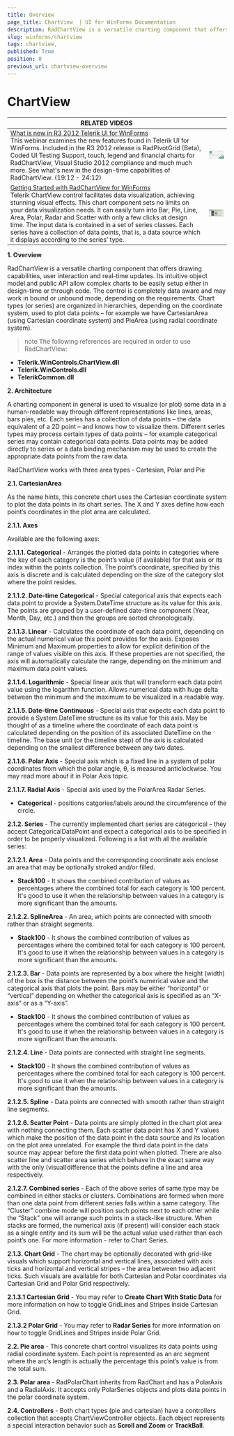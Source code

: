 ```yaml
---
title: Overview 
page_title: ChartView  | UI for WinForms Documentation
description: RadChartView is a versatile charting component that offers drawing capabilities, user interaction and real-time updates. 
slug: winforms/chartview
tags: chartview,
published: True
position: 0
previous_url: chartview-overview
---
```


# ChartView 


| RELATED VIDEOS |  |
| ------ | ------ |
|[What is new in R3 2012 Telerik UI for WinForms](http://www.telerik.com/videos/winforms/what-is-new-in-q3-2012-radcontrols-for-winforms)<br>This webinar examines the new features found in Telerik UI for WinForms. Included in the R3 2012 release is RadPivotGrid (Beta), Coded UI Testing Support, touch, legend and financial charts for RadChartView, Visual Studio 2012 compliance and much much more. See what's new in the design-time capabilities of RadChartView. (19:12 - 24:12)|![webinar Q 32012](images/webinarQ32012.png)|
|[Getting Started with RadChartView for WinForms](http://tv.telerik.com/watch/radcontrols-for-winforms/getting-started-with-radchartview-for-winforms) <br>Telerik ChartView control facilitates data visualization, achieving stunning visual effects. This chart component sets no limits on your data visualization needs. It can easily turn into Bar, Pie, Line, Area, Polar, Radar and Scatter with only a few clicks at design time. The input data is contained in a set of series classes. Each series have a collection of data points, that is, a data source which it displays according to the series’ type.|![chartview-overview 002](images/chartview-overview001.png)|

__1. Overview__

RadChartView is a versatile charting component that offers drawing capabilities, user interaction and real-time updates. Its intuitive object model and public API allow complex charts to be easily setup either in design-time or through code. The control is completely data aware and may work in bound or unbound mode, depending on the requirements. Chart types (or series) are organized in hierarchies, depending on the coordinate system, used to plot data points – for example we have CartesianArea (using Cartesian coordinate system) and PieArea (using radial coordinate system).
        

>note The following references are required in order to use RadChartView:
>
*  __Telerik.WinControls.ChartView.dll__ 
*  __Telerik.WinControls.dll__ 
*  __TelerikCommon.dll__ 


__2. Architecture__

A charting component in general is used to visualize (or plot) some data in a human-readable way through different representations like lines, areas, bars pies, etc. Each series has a collection of data points – the data equivalent of a 2D point – and knows how to visualize them. Different series types may process certain types of data points – for example categorical series may contain categorical data points. Data points may be added directly to series or a data binding mechanism may be used to create the appropriate data points from the raw data.
        

RadChartView works with three area types - Cartesian, Polar and Pie

__2.1. CartesianArea__

As the name hints, this concrete chart uses the Cartesian coordinate system to plot the data points in its chart series. The X and Y axes define how each point’s coordinates in the plot area are calculated.
        

__2.1.1.  Axes__

Available are the following axes:
        

__2.1.1.1. Categorical__ - Arranges the plotted data points in categories where the key of each category is the point’s value (if available) for that axis or its index within the points collection. The point’s coordinate, specified by this axis is discrete and is calculated depending on the size of the category slot where the point resides.
        

__2.1.1.2. Date-time Categorical__ - Special categorical axis that expects each data point to provide a System.DateTime structure as its value for this axis. The points are grouped by a user-defined date-time component (Year, Month, Day, etc.) and then the groups are sorted chronologically.
        

__2.1.1.3. Linear__ - Calculates the coordinate of each data point, depending on the actual numerical value this point provides for the axis. Exposes Minimum and Maximum properties to allow for explicit definition of the range of values visible on this axis. If these properties are not specified, the axis will automatically calculate the range, depending on the minimum and maximum data point values.
        

__2.1.1.4. Logarithmic__ - Special linear axis that will transform each data point value using the logarithm function. Allows numerical data with huge delta between the minimum and the maximum to be visualized in a readable way.
        

__2.1.1.5. Date-time Continuous__ - Special axis that expects each data point to provide a System.DateTime structure as its value for this axis. May be thought of as a timeline where the coordinate of each data point is calculated depending on the position of its associated DateTime on the timeline. The base unit (or the timeline step) of the axis is calculated depending on the smallest difference between any two dates.
        

__2.1.1.6. Polar Axis__ - Special axis which is a fixed line in a system of polar coordinates from which the polar angle, θ, is measured anticlockwise. You may read more about it in Polar Axis topic. 

__2.1.1.7. Radial Axis__ - Special axis used by the PolarArea Radar Series.

* __Categorical__ - positions catgories/labels around the circumference of the circle.
            

__2.1.2.  Series__ - The currently implemented chart series are categorical – they accept CategoricalDataPoint and expect a categorical axis to be specified in order to be properly visualized. Following is a list with all the available series:
        

__2.1.2.1. Area__ - Data points and the corresponding coordinate axis enclose an area that may be optionally stroked and/or filled.
        

* __Stack100__ - It shows the combined contribution of values as percentages where the combined total for each category is 100 percent. It's good to use it when the relationship between values in a category is more significant than the amounts.
            

__2.1.2.2. SplineArea__ - An area, which points are connected with smooth rather than straight segments.
        

* __Stack100__ - It shows the combined contribution of values as percentages where the combined total for each category is 100 percent. It's good to use it when the relationship between values in a category is more significant than the amounts.
            

__2.1.2.3. Bar__ - Data points are represented by a box where the height (width) of the box is the distance between the point’s numerical value and the categorical axis that plots the point. Bars may be either “horizontal” or “vertical” depending on whether the categorical axis is specified as an “X-axis” or as a “Y-axis”.
        

* __Stack100__ - It shows the combined contribution of values as percentages where the combined total for each category is 100 percent. It's good to use it when the relationship between values in a category is more significant than the amounts.
            

__2.1.2.4. Line__ - Data points are connected with straight line segments.
        

* __Stack100__ - It shows the combined contribution of values as percentages where the combined total for each category is 100 percent. It's good to use it when the relationship between values in a category is more significant than the amounts.
            

__2.1.2.5. Spline__ - Data points are connected with smooth rather than straight line segments.
        

__2.1.2.6. Scatter Point__ - Data points are simply plotted in the chart plot area with nothing connecting them. Each scatter data point has X and Y values which make the position of the data point in the data source and its location on the plot area unrelated. For example the third data point in the data source may appear before the first data point when plotted. There are also scatter line and scatter area series which behave in the exact same way with the only (visual)difference that the points define a line and area respectively.
        

__2.1.2.7. Combined series__ - Each of the above series of same type may be combined in either stacks or clusters. Combinations are formed when more than one data point from different series falls within a same category. The “Cluster” combine mode will position such points next to each other while the “Stack” one will arrange such points in a stack-like structure. When stacks are formed, the numerical axis (if present) will consider each stack as a single entity and its sum will be the actual value used rather than each point’s one. For more information - refer to Chart Series. 

__2.1.3. Chart Grid__ - The chart may be optionally decorated with grid-like visuals which support horizontal and vertical lines, associated with axis ticks and horizontal and vertical stripes – the area between two adjacent ticks. Such visuals are available for both Cartesian and Polar coordinates via Cartesian Grid and Polar Grid respectively.
        

__2.1.3.1  Cartesian Grid__ - You may refer to __Create Chart With Static Data__ for more information on how to toggle GridLines and Stripes inside Cartesian Grid.
        

__2.1.3.2  Polar Grid__ - You may refer to __Radar Series__ for more information on how to toggle GridLines and Stripes inside Polar Grid.
        

__2.2. Pie area__ - This concrete chart control visualizes its data points using radial coordinate system. Each point is represented as an arc segment where the arc’s length is actually the percentage this point’s value is from the total sum.
        

__2.3. Polar area__ - RadPolarChart inherits from RadChart and has a PolarAxis and a RadialAxis. It accepts only PolarSeries objects and plots data points in the polar coordinate system.
        

__2.4. Controllers__ - Both chart types (pie and cartesian) have a controllers collection that accepts ChartViewController objects. Each object represents a special interaction behavior such as __Scroll and Zoom__ or __TrackBall__.
        
